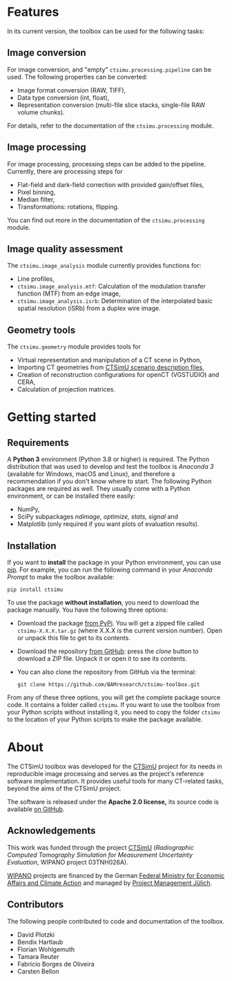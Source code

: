 Features
========

In its current version, the toolbox can be used for the following tasks:

Image conversion
----------------
For image conversion, and "empty" `ctsimu.processing.pipeline` can be used. The following properties can be converted:

* Image format conversion (RAW, TIFF),
* Data type conversion (int, float),
* Representation conversion (multi-file slice stacks, single-file RAW volume chunks).

 For details, refer to the documentation of the `ctsimu.processing` module.

Image processing
----------------
For image processing, processing steps can be added to the pipeline. Currently, there are processing steps for

* Flat-field and dark-field correction with provided gain/offset files,
* Pixel binning,
* Median filter,
* Transformations: rotations, flipping.

You can find out more in the documentation of the `ctsimu.processing` module.

Image quality assessment
------------------------
The `ctsimu.image_analysis` module currently provides functions for:

* Line profiles,
* `ctsimu.image_analysis.mtf`: Calculation of the modulation transfer function (MTF) from an edge image,
* `ctsimu.image_analysis.isrb`: Determination of the interpolated basic spatial resolution (iSRb) from a duplex wire image.

Geometry tools
--------------
The `ctsimu.geometry` module provides tools for

* Virtual representation and manipulation of a CT scene in Python,
* Importing CT geometries from [CTSimU scenario description files],
* Creation of reconstruction configurations for openCT (VGSTUDIO) and CERA,
* Calculation of projection matrices.

[CTSimU scenario description files]: https://bamresearch.github.io/ctsimu-scenarios


Getting started
===============

Requirements
------------
A **Python 3** environment (Python 3.8 or higher) is required. The Python distribution that was used to develop and test the toolbox is *Anaconda 3* (available for Windows, macOS and Linux), and therefore a recommendation if you don't know where to start. The following Python packages are required as well. They usually come with a Python environment, or can be installed there easily:

* NumPy,
* SciPy subpackages *ndimage, optimize, stats, signal* and
* Matplotlib (only required if you want plots of evaluation results).


Installation
------------

If you want to **install** the package in your Python environment, you can use [pip]. For example, you can run the following command in your *Anaconda Prompt* to make the toolbox available:

	pip install ctsimu

[pip]: https://pip.pypa.io

To use the package **without installation**, you need to download the package manually. You have the following three options:

* Download the package [from PyPi]. You will get a zipped file called `ctsimu-X.X.X.tar.gz` (where X.X.X is the current version number). Open or unpack this file to get to its contents.
* Download the repository [from GitHub]: press the *clone* button to download a ZIP file. Unpack it or open it to see its contents.
* You can also clone the repository from GitHub via the terminal:

	`git clone https://github.com/BAMresearch/ctsimu-toolbox.git`

From any of these three options, you will get the complete package source code. It contains a folder called `ctsimu`. If you want to use the toolbox from your Python scripts without installing it, you need to copy the folder `ctsimu` to the location of your Python scripts to make the package available.


[from GitHub]: https://github.com/BAMresearch/ctsimu-toolbox
[from PyPi]: https://pypi.org/project/ctsimu/

About
=====

The CTSimU toolbox was developed for the [CTSimU] project for its needs in reproducible image processing and serves as the project's reference software implementation. It provides useful tools for many CT-related tasks, beyond the aims of the CTSimU project.

The software is released under the **Apache 2.0 license,** its source code is available [on GitHub].

[on GitHub]: https://github.com/BAMresearch/ctsimu-toolbox

Acknowledgements
----------------
This work was funded through the project [CTSimU] (*Radiographic Computed Tomography Simulation for Measurement Uncertainty Evaluation*, WIPANO project 03TNH026A).

[WIPANO] projects are financed by the German [Federal Ministry for Economic Affairs and Climate Action] and managed by [Project Management Jülich].

[CTSimU]: https://www.ctsimu.forschung.fau.de/
[WIPANO]: https://www.innovation-beratung-foerderung.de/INNO/Navigation/DE/WIPANO/wipano.html
[Federal Ministry for Economic Affairs and Climate Action]: https://www.bmwi.de/
[Project Management Jülich]: https://www.ptj.de/

Contributors
------------
The following people contributed to code and documentation of the toolbox.

* David Plotzki
* Bendix Hartlaub
* Florian Wohlgemuth
* Tamara Reuter
* Fabrício Borges de Oliveira
* Carsten Bellon